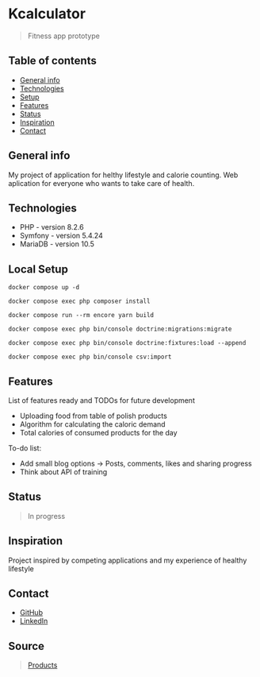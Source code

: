 # Kcalculator
> Fitness app prototype

## Table of contents
* [General info](#general-info)
* [Technologies](#technologies)
* [Setup](#setup)
* [Features](#features)
* [Status](#status)
* [Inspiration](#inspiration)
* [Contact](#contact)

## General info
My project of application for helthy lifestyle and calorie counting. Web aplication for everyone who wants to take care of health.

## Technologies
* PHP - version 8.2.6
* Symfony - version 5.4.24
* MariaDB - version 10.5

## Local Setup
```
docker compose up -d
```
```
docker compose exec php composer install
```
```
docker compose run --rm encore yarn build
```
```
docker compose exec php bin/console doctrine:migrations:migrate
```
```
docker compose exec php bin/console doctrine:fixtures:load --append
```
```
docker compose exec php bin/console csv:import
```

## Features
List of features ready and TODOs for future development
* Uploading food from table of polish products 
* Algorithm for calculating the caloric demand
* Total calories of consumed products for the day

To-do list:
* Add small blog options -> Posts, comments, likes and sharing progress
* Think about API of training

## Status
> In progress

## Inspiration
Project inspired by competing applications and my experience of healthy lifestyle

## Contact
* [GitHub](https://github.com/JakubSzczerba)
* [LinkedIn](https://www.linkedin.com/in/jakub-szczerba-3492751b4/)

## Source
 > [Products](https://github.com/MK-PL/Tabele-kaloryczne-i-zawartosci-bialka-tluszczu-weglowodanow-w-produktach-spozywczych)
